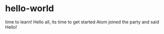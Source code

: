 # hello-world
time to learn!
Hello all, its time to get started
Atom joined the party and said Hello!
